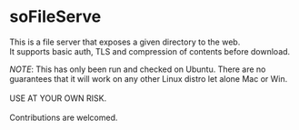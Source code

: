 # soFileServe

This is a file server that exposes a given directory to the web.  
It supports basic auth, TLS and compression of contents before download.  

*NOTE*: This has only been run and checked on Ubuntu. There are no guarantees that 
it will work on any other Linux distro let alone Mac or Win.  
<br/>
USE AT YOUR OWN RISK.  
<br/>
Contributions are welcomed.